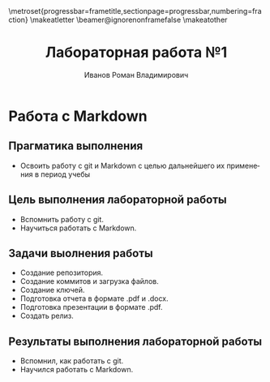 ﻿---
## Front matter
lang: ru-RU
title: Лабораторная работа №1
author: Иванов Роман Владимирович

## Formatting
toc: false
slide_level: 2
theme: metropolis
header-includes: 
 - \metroset{progressbar=frametitle,sectionpage=progressbar,numbering=fraction}
 - '\makeatletter'
 - '\beamer@ignorenonframefalse'
 - '\makeatother'
aspectratio: 43
section-titles: true
---

# Работа с Markdown

## Прагматика выполнения

- Освоить работу с git и Markdown с целью дальнейшего их применения в период учебы

## Цель выполнения лабораторной работы

- Вспомнить работу с git.
- Научиться работать с Markdown.

## Задачи выолнения работы

- Создание репозитория.
- Создание коммитов и загрузка файлов.
- Создание ключей.
- Подготовка отчета в формате .pdf и .docx.
- Подготовка презентации в формате .pdf.
- Создать релиз.

## Результаты выполнения лабораторной работы

- Вспомнил, как работать с git.
- Научился работать с Markdown.

